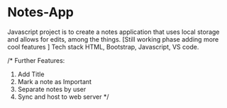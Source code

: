 # Notes-App

Javascript project is to create a notes application that uses local storage and allows for edits, among the
things. [Still working phase adding more cool features ] Tech stack HTML, Bootstrap, Javascript, VS code.


/*
Further Features:
1. Add Title
2. Mark a note as Important
3. Separate notes by user
4. Sync and host to web server 
*/ 
